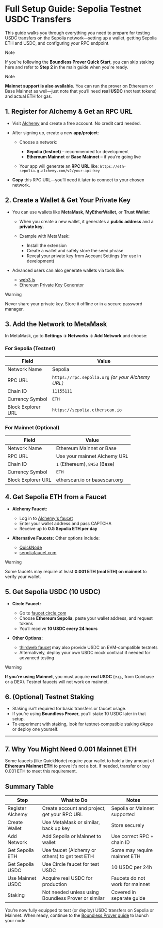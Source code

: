 # Full Setup Guide: Sepolia Testnet USDC Transfers

This guide walks you through everything you need to prepare for testing USDC transfers on the Sepolia network—setting up a wallet, getting Sepolia ETH and USDC, and configuring your RPC endpoint.

> [!NOTE]
> If you're following the **Boundless Prover Quick Start**, you can skip staking here and refer to **Step 2** in the main guide when you're ready.

> [!NOTE]
> **Mainnet support is also available.** You can run the prover on Ethereum or Base Mainnet as well—just note that you’ll need **real USDC** (not test tokens) and actual ETH for gas.


## 1. Register for Alchemy & Get an RPC URL

* Visit [Alchemy](https://dashboard.alchemy.com/signup/) and create a free account. No credit card needed.
* After signing up, create a new **app/project**:

  * Choose a network:

    * **Sepolia (testnet)** – recommended for development
    * **Ethereum Mainnet** or **Base Mainnet** – if you're going live
  * Your app will generate an **RPC URL** like:
    `https://eth-sepolia.g.alchemy.com/v2/your-api-key`
* **Copy** this RPC URL—you’ll need it later to connect to your chosen network.


## 2. Create a Wallet & Get Your Private Key

* You can use wallets like **MetaMask**, **MyEtherWallet**, or **Trust Wallet**:

  * When you create a new wallet, it generates a **public address** and a **private key**.
  * Example with MetaMask:

    * Install the extension
    * Create a wallet and safely store the seed phrase
    * Reveal your private key from Account Settings (for use in development)
* Advanced users can also generate wallets via tools like:

  * [web3.js](https://web3js.readthedocs.io/)
  * [Ethereum Private Key Generator](https://github.com/Ethereum-private-key-generator)

> [!WARNING]
> Never share your private key. Store it offline or in a secure password manager.

## 3. Add the Network to MetaMask

In MetaMask, go to **Settings → Networks → Add Network** and choose:

### For Sepolia (Testnet)

| Field              | Value                                             |
| ------------------ | ------------------------------------------------- |
| Network Name       | Sepolia                                           |
| RPC URL            | `https://rpc.sepolia.org` *(or your Alchemy URL)* |
| Chain ID           | `11155111`                                        |
| Currency Symbol    | `ETH`                                             |
| Block Explorer URL | `https://sepolia.etherscan.io`                    |

### For Mainnet (Optional)

| Field              | Value                         |
| ------------------ | ----------------------------- |
| Network Name       | Ethereum Mainnet or Base      |
| RPC URL            | Use your mainnet Alchemy URL  |
| Chain ID           | `1` (Ethereum), `8453` (Base) |
| Currency Symbol    | `ETH`                         |
| Block Explorer URL | etherscan.io or basescan.org  |


## 4. Get Sepolia ETH from a Faucet

* **Alchemy Faucet:**

  * Log in to [Alchemy's faucet](https://www.alchemy.com/faucets/ethereum-sepolia)
  * Enter your wallet address and pass CAPTCHA
  * Receive up to **0.5 Sepolia ETH per day**
* **Alternative Faucets:**
  Other options include:

  * [QuickNode](https://faucet.quicknode.com/)
  * [sepoliafaucet.com](https://sepoliafaucet.com)

> [!WARNING]
> Some faucets may require at least **0.001 ETH (real ETH) on mainnet** to verify your wallet.

## 5. Get Sepolia USDC (10 USDC)

* **Circle Faucet:**

  * Go to [faucet.circle.com](https://faucet.circle.com)
  * Choose **Ethereum Sepolia**, paste your wallet address, and request tokens
  * You’ll receive **10 USDC every 24 hours**
* **Other Options:**

  * [thirdweb faucet](https://thirdweb.com/faucet) may also provide USDC on EVM-compatible testnets
  * Alternatively, deploy your own USDC mock contract if needed for advanced testing

> [!WARNING]
> **If you're using Mainnet**, you must acquire **real USDC** (e.g., from Coinbase or a DEX). Testnet faucets will not work on mainnet.

## 6. (Optional) Testnet Staking

* Staking isn’t required for basic transfers or faucet usage.
* If you’re using **Boundless Prover**, you’ll stake 10 USDC later in that setup.
* To experiment with staking, look for testnet-compatible staking dApps or deploy one yourself.

---

## 7. Why You Might Need 0.001 Mainnet ETH

Some faucets (like QuickNode) require your wallet to hold a tiny amount of **Ethereum Mainnet ETH** to prove it's not a bot. If needed, transfer or buy 0.001 ETH to meet this requirement.


## Summary Table

| Step             | What to Do                                          | Notes                           |
| ---------------- | --------------------------------------------------- | ------------------------------- |
| Register Alchemy | Create account and project, get your RPC URL        | Sepolia or Mainnet supported    |
| Create Wallet    | Use MetaMask or similar, back up key                | Store securely                  |
| Add Network      | Add Sepolia or Mainnet to wallet                    | Use correct RPC + chain ID      |
| Get Sepolia ETH  | Use faucet (Alchemy or others) to get test ETH      | Some may require mainnet ETH    |
| Get Sepolia USDC | Use Circle faucet for test USDC                     | 10 USDC per 24h                 |
| Use Mainnet USDC | Acquire real USDC for production                    | Faucets do not work for mainnet |
| Staking          | Not needed unless using Boundless Prover or similar | Covered in separate guide       |


You’re now fully equipped to test (or deploy) USDC transfers on Sepolia or Mainnet. When ready, continue to the [Boundless Prover guide](./README.md) to launch your node.
